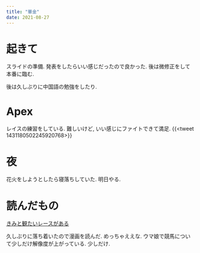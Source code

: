 ```yaml
---
title: "華金"
date: 2021-08-27
---
```


# 起きて
スライドの準備. 発表をしたらいい感じだったので良かった. 後は微修正をして本番に臨む.

後は久しぶりに中国語の勉強をしたり.

# Apex
レイスの練習をしている. 難しいけど, いい感じにファイトできて満足.
{{<tweet 1431180502245920768>}}
# 夜
花火をしようとしたら寝落ちしていた. 明日やる.

# 読んだもの
[きみと観たいレースがある](http://comip.jp/z/works/kimito/index.html)

久しぶりに落ち着いたので漫画を読んだ. めっちゃええな. ウマ娘で競馬について少しだけ解像度が上がっている. 少しだけ.